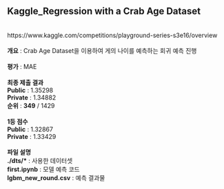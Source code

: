 <h2><b>Kaggle_Regression with a Crab Age Dataset</b></h2><br>
https://www.kaggle.com/competitions/playground-series-s3e16/overview<br>
<br>
<b>개요</b> : Crab Age Dataset을 이용하여 게의 나이를 예측하는 회귀 예측 진행<br>
<br>
<b>평가</b> : MAE<br>
<br>
<b>최종 제출 결과</b><br>
<b>Public</b> : 1.35298<br>
<b>Private</b> : 1.34882<br>
<b>순위</b> : <b>349</b> / 1429<br>
<br>
<b>1등 점수</b><br>
<b>Public</b> : 1.32867<br>
<b>Private</b> : 1.33429<br>
<br>
<b>파일 설명</b><br>
<b>./dts/*</b> : 사용한 데이터셋<br>
<b>first.ipynb</b> : 모델 예측 코드<br>
<b>lgbm_new_round.csv</b> : 예측 결과물<br>
